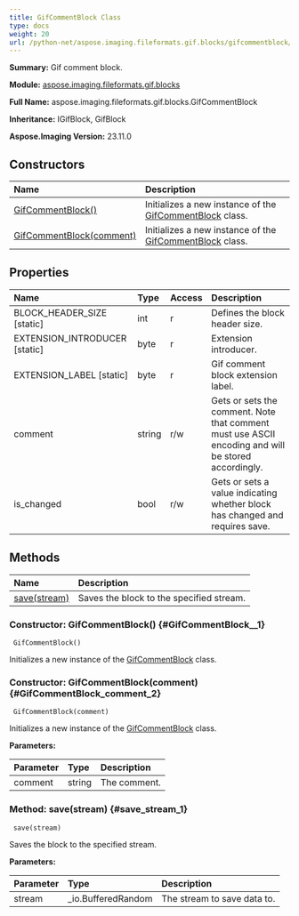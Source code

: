 ```yaml
---
title: GifCommentBlock Class
type: docs
weight: 20
url: /python-net/aspose.imaging.fileformats.gif.blocks/gifcommentblock/
---
```


**Summary:** Gif comment block.

**Module:** [aspose.imaging.fileformats.gif.blocks](/imaging/python-net/aspose.imaging.fileformats.gif.blocks/)

**Full Name:** aspose.imaging.fileformats.gif.blocks.GifCommentBlock

**Inheritance:** IGifBlock, GifBlock

**Aspose.Imaging Version:** 23.11.0

## **Constructors**
| **Name** | **Description** |
| :- | :- |
| [GifCommentBlock()](#GifCommentBlock__1) | Initializes a new instance of the [GifCommentBlock](/imaging/python-net/aspose.imaging.fileformats.gif.blocks/gifcommentblock/) class. |
| [GifCommentBlock(comment)](#GifCommentBlock_comment_2) | Initializes a new instance of the [GifCommentBlock](/imaging/python-net/aspose.imaging.fileformats.gif.blocks/gifcommentblock/) class. |
## **Properties**
| **Name** | **Type** | **Access** | **Description** |
| :- | :- | :- | :- |
| BLOCK_HEADER_SIZE [static] | int | r | Defines the block header size. |
| EXTENSION_INTRODUCER [static] | byte | r | Extension introducer. |
| EXTENSION_LABEL [static] | byte | r | Gif comment block extension label. |
| comment | string | r/w | Gets or sets the comment. Note that comment must use ASCII encoding and will be stored accordingly. |
| is_changed | bool | r/w | Gets or sets a value indicating whether block has changed and requires save. |
## **Methods**
| **Name** | **Description** |
| :- | :- |
| [save(stream)](#save_stream_1) | Saves the block to the specified stream. |


### Constructor: GifCommentBlock() {#GifCommentBlock__1}


```
 GifCommentBlock() 
```

Initializes a new instance of the [GifCommentBlock](/imaging/python-net/aspose.imaging.fileformats.gif.blocks/gifcommentblock/) class.

### Constructor: GifCommentBlock(comment) {#GifCommentBlock_comment_2}


```
 GifCommentBlock(comment) 
```

Initializes a new instance of the [GifCommentBlock](/imaging/python-net/aspose.imaging.fileformats.gif.blocks/gifcommentblock/) class.

**Parameters:**

| Parameter | Type | Description |
| :- | :- | :- |
| comment | string | The comment. |

### Method: save(stream) {#save_stream_1}


```
 save(stream) 
```

Saves the block to the specified stream.

**Parameters:**

| Parameter | Type | Description |
| :- | :- | :- |
| stream | _io.BufferedRandom | The stream to save data to. |

